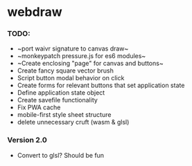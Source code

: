 # webdraw

### TODO:

- ~port waivr signature to canvas draw~
- ~monkeypatch pressure.js for es6 modules~
- ~Create enclosing "page" for canvas and buttons~
- Create fancy square vector brush
- Script button modal behavior on click
- Create forms for relevant buttons that set application state
- Define application state object
- Create savefile functionality
- Fix PWA cache
- mobile-first style sheet structure
- delete unnecessary cruft (wasm & glsl)

### Version 2.0

- Convert to glsl?  Should be fun

